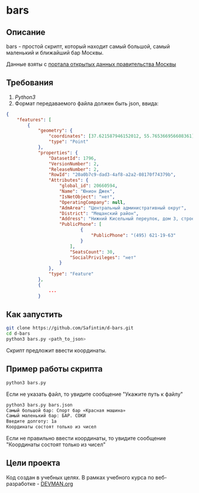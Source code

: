 # bars

## Описание

bars - простой скрипт, который находит самый большой, самый маленький и ближайший бар Москвы.

Данные взяты с [портала открытых данных правительства Москвы](https://data.mos.ru/)

## Требования

1. *Python3*
2. Формат передаваемого файла должен быть json, ввида:

```json
{
    "features": [
        {
            "geometry": {
                "coordinates": [37.621587946152012, 55.765366956608361],
                "type": "Point"
            },
            "properties": {
                "DatasetId": 1796,
                "VersionNumber": 2,
                "ReleaseNumber": 2,
                "RowId": "20a0b7c9-dad3-4af8-a2a2-08170f74379b",
                "Attributes": {
                    "global_id": 20660594,
                    "Name": "Юнион Джек",
                    "IsNetObject": "нет",
                    "OperatingCompany": null,
                    "AdmArea": "Центральный административный округ",
                    "District": "Мещанский район",
                    "Address": "Нижний Кисельный переулок, дом 3, строение 1",
                    "PublicPhone": [
                            {
                                "PublicPhone": "(495) 621-19-63"
                            }
                        ],
                        "SeatsCount": 30,
                        "SocialPrivileges": "нет"
                    }
                },
                "type": "Feature"
            },
            {
                ...
            }
```

## Как запустить

```sh
git clone https://github.com/Safintim/d-bars.git
cd d-bars
python3 bars.py <path_to_json>
```

Скрипт предложит ввести координаты.

## Пример работы скрипта

```sh
python3 bars.py
```

Если не указать файл, то увидите сообщение "Укажите путь к файлу"

```sh
python3 bars.py bars.json
Самый большой бар: Спорт бар «Красная машина»
Самый маленький бар: БАР. СОКИ
Введите долготу: 1a
Координаты состоят только из чисел
```

Если не правильно ввести координаты, то увидите сообщение "Координаты состоят только из чисел"

## Цели проекта

Код создан в учебных целях. В рамках учебного курса по веб-разработке - [DEVMAN.org](https://devman.org)
